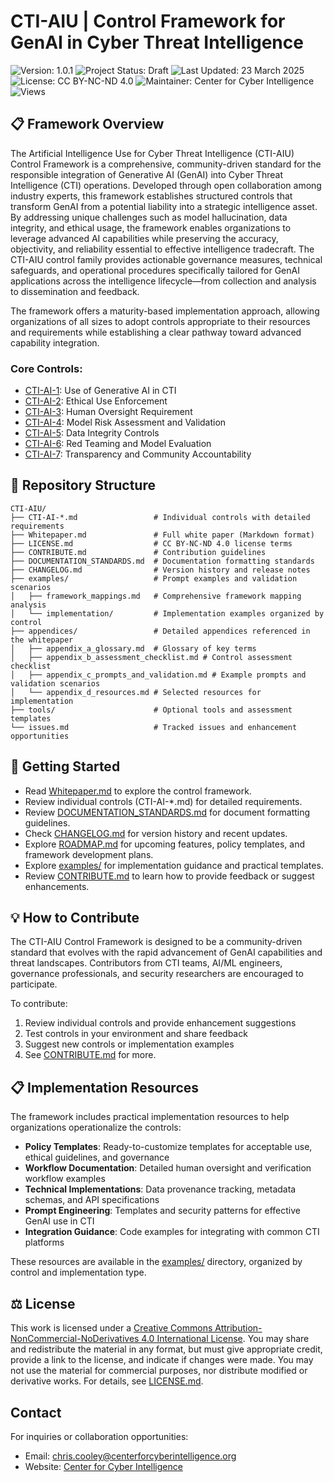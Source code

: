 # CTI-AIU | Control Framework for GenAI in Cyber Threat Intelligence

![Version: 1.0.1](https://img.shields.io/badge/Version-1.0.1-blue.svg)
![Project Status: Draft](https://img.shields.io/badge/Project_Status-In_Progress-tan.svg)
![Last Updated: 23 March 2025](https://img.shields.io/badge/Last_Updated-23_March_2025-teal.svg)
![License: CC BY-NC-ND 4.0](https://img.shields.io/badge/License-CC_BY--NC--ND_4.0-lightgrey.svg)
![Maintainer: Center for Cyber Intelligence](https://img.shields.io/badge/Maintainer-Center_for_Cyber_Intelligence-darkblue.svg)
![Views](https://img.shields.io/github/watchers/centerforcyberintelligence/CTI-AIU?label=Views&style=social)

## 📋 Framework Overview

The Artificial Intelligence Use for Cyber Threat Intelligence (CTI-AIU) Control Framework is a comprehensive, community-driven standard for the responsible integration of Generative AI (GenAI) into Cyber Threat Intelligence (CTI) operations. Developed through open collaboration among industry experts, this framework establishes structured controls that transform GenAI from a potential liability into a strategic intelligence asset. By addressing unique challenges such as model hallucination, data integrity, and ethical usage, the framework enables organizations to leverage advanced AI capabilities while preserving the accuracy, objectivity, and reliability essential to effective intelligence tradecraft. The CTI-AIU control family provides actionable governance measures, technical safeguards, and operational procedures specifically tailored for GenAI applications across the intelligence lifecycle—from collection and analysis to dissemination and feedback. 

The framework offers a maturity-based implementation approach, allowing organizations of all sizes to adopt controls appropriate to their resources and requirements while establishing a clear pathway toward advanced capability integration.

### Core Controls:

- [CTI-AI-1](./CTI-AI-1.md): Use of Generative AI in CTI
- [CTI-AI-2](./CTI-AI-2.md): Ethical Use Enforcement
- [CTI-AI-3](./CTI-AI-3.md): Human Oversight Requirement
- [CTI-AI-4](./CTI-AI-4.md): Model Risk Assessment and Validation
- [CTI-AI-5](./CTI-AI-5.md): Data Integrity Controls
- [CTI-AI-6](./CTI-AI-6.md): Red Teaming and Model Evaluation
- [CTI-AI-7](./CTI-AI-7.md): Transparency and Community Accountability

## 📁 Repository Structure

```
CTI-AIU/
├── CTI-AI-*.md                 # Individual controls with detailed requirements
├── Whitepaper.md               # Full white paper (Markdown format)
├── LICENSE.md                  # CC BY-NC-ND 4.0 license terms
├── CONTRIBUTE.md               # Contribution guidelines
├── DOCUMENTATION_STANDARDS.md  # Documentation formatting standards
├── CHANGELOG.md                # Version history and release notes
├── examples/                   # Prompt examples and validation scenarios
│   ├── framework_mappings.md   # Comprehensive framework mapping analysis
│   └── implementation/         # Implementation examples organized by control
├── appendices/                 # Detailed appendices referenced in the whitepaper
│   ├── appendix_a_glossary.md  # Glossary of key terms
│   ├── appendix_b_assessment_checklist.md # Control assessment checklist
│   ├── appendix_c_prompts_and_validation.md # Example prompts and validation scenarios
│   └── appendix_d_resources.md # Selected resources for implementation
├── tools/                      # Optional tools and assessment templates
└── issues.md                   # Tracked issues and enhancement opportunities
```

## 🚀 Getting Started

- Read [Whitepaper.md](./Whitepaper.md) to explore the control framework.
- Review individual controls (CTI-AI-*.md) for detailed requirements.
- Review [DOCUMENTATION_STANDARDS.md](./DOCUMENTATION_STANDARDS.md) for document formatting guidelines.
- Check [CHANGELOG.md](./CHANGELOG.md) for version history and recent updates.
- Explore [ROADMAP.md](./ROADMAP.md) for upcoming features, policy templates, and framework development plans.
- Explore [examples/](./examples/) for implementation guidance and practical templates.
- Review [CONTRIBUTE.md](./CONTRIBUTE.md) to learn how to provide feedback or suggest enhancements.

## 💡 How to Contribute

The CTI-AIU Control Framework is designed to be a community-driven standard that evolves with the rapid advancement of GenAI capabilities and threat landscapes. Contributors from CTI teams, AI/ML engineers, governance professionals, and security researchers are encouraged to participate.

To contribute:

1. Review individual controls and provide enhancement suggestions
2. Test controls in your environment and share feedback
3. Suggest new controls or implementation examples
4. See [CONTRIBUTE.md](./CONTRIBUTE.md) for more.

## 📋 Implementation Resources

The framework includes practical implementation resources to help organizations operationalize the controls:

- **Policy Templates**: Ready-to-customize templates for acceptable use, ethical guidelines, and governance
- **Workflow Documentation**: Detailed human oversight and verification workflow examples
- **Technical Implementations**: Data provenance tracking, metadata schemas, and API specifications
- **Prompt Engineering**: Templates and security patterns for effective GenAI use in CTI
- **Integration Guidance**: Code examples for integrating with common CTI platforms

These resources are available in the [examples/](./examples/) directory, organized by control and implementation type.

## ⚖️ License

This work is licensed under a [Creative Commons Attribution-NonCommercial-NoDerivatives 4.0 International License](http://creativecommons.org/licenses/by-nc-nd/4.0/). You may share and redistribute the material in any format, but must give appropriate credit, provide a link to the license, and indicate if changes were made. You may not use the material for commercial purposes, nor distribute modified or derivative works. For details, see [LICENSE.md](./LICENSE.md).

## Contact

For inquiries or collaboration opportunities:
- Email: chris.cooley@centerforcyberintelligence.org
- Website: [Center for Cyber Intelligence](https://centerforcyberintelligence.org)